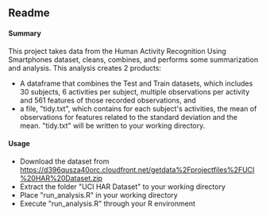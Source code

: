 ## Readme

#### Summary
This project takes data from the Human Activity Recognition Using Smartphones dataset, cleans, combines, and performs some summarization and analysis. This analysis creates 2 products:

* A dataframe that combines the Test and Train datasets, which includes 30 subjects, 6 activities per subject, multiple observations per activity and 561 features of those recorded observations, and
* a file, "tidy.txt", which contains for each subject's activities, the mean of observations for features related to the standard deviation and the mean. "tidy.txt" will be written to your working directory.

#### Usage

* Download the dataset from https://d396qusza40orc.cloudfront.net/getdata%2Fprojectfiles%2FUCI%20HAR%20Dataset.zip
* Extract the folder "UCI HAR Dataset" to your working directory
* Place "run_analysis.R" in your working directory
* Execute "run_analysis.R" through your R environment
